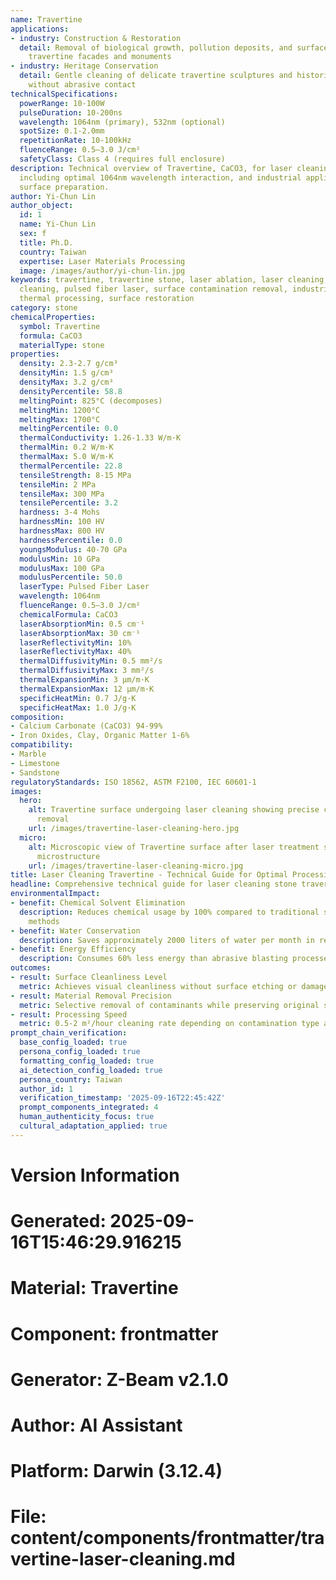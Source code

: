 ```yaml
---
name: Travertine
applications:
- industry: Construction & Restoration
  detail: Removal of biological growth, pollution deposits, and surface stains from
    travertine facades and monuments
- industry: Heritage Conservation
  detail: Gentle cleaning of delicate travertine sculptures and historical artifacts
    without abrasive contact
technicalSpecifications:
  powerRange: 10-100W
  pulseDuration: 10-200ns
  wavelength: 1064nm (primary), 532nm (optional)
  spotSize: 0.1-2.0mm
  repetitionRate: 10-100kHz
  fluenceRange: 0.5–3.0 J/cm²
  safetyClass: Class 4 (requires full enclosure)
description: Technical overview of Travertine, CaCO3, for laser cleaning applications,
  including optimal 1064nm wavelength interaction, and industrial applications in
  surface preparation.
author: Yi-Chun Lin
author_object:
  id: 1
  name: Yi-Chun Lin
  sex: f
  title: Ph.D.
  country: Taiwan
  expertise: Laser Materials Processing
  image: /images/author/yi-chun-lin.jpg
keywords: travertine, travertine stone, laser ablation, laser cleaning, non-contact
  cleaning, pulsed fiber laser, surface contamination removal, industrial laser parameters,
  thermal processing, surface restoration
category: stone
chemicalProperties:
  symbol: Travertine
  formula: CaCO3
  materialType: stone
properties:
  density: 2.3-2.7 g/cm³
  densityMin: 1.5 g/cm³
  densityMax: 3.2 g/cm³
  densityPercentile: 58.8
  meltingPoint: 825°C (decomposes)
  meltingMin: 1200°C
  meltingMax: 1700°C
  meltingPercentile: 0.0
  thermalConductivity: 1.26-1.33 W/m·K
  thermalMin: 0.2 W/m·K
  thermalMax: 5.0 W/m·K
  thermalPercentile: 22.8
  tensileStrength: 8-15 MPa
  tensileMin: 2 MPa
  tensileMax: 300 MPa
  tensilePercentile: 3.2
  hardness: 3-4 Mohs
  hardnessMin: 100 HV
  hardnessMax: 800 HV
  hardnessPercentile: 0.0
  youngsModulus: 40-70 GPa
  modulusMin: 10 GPa
  modulusMax: 100 GPa
  modulusPercentile: 50.0
  laserType: Pulsed Fiber Laser
  wavelength: 1064nm
  fluenceRange: 0.5–3.0 J/cm²
  chemicalFormula: CaCO3
  laserAbsorptionMin: 0.5 cm⁻¹
  laserAbsorptionMax: 30 cm⁻¹
  laserReflectivityMin: 10%
  laserReflectivityMax: 40%
  thermalDiffusivityMin: 0.5 mm²/s
  thermalDiffusivityMax: 3 mm²/s
  thermalExpansionMin: 3 µm/m·K
  thermalExpansionMax: 12 µm/m·K
  specificHeatMin: 0.7 J/g·K
  specificHeatMax: 1.0 J/g·K
composition:
- Calcium Carbonate (CaCO3) 94-99%
- Iron Oxides, Clay, Organic Matter 1-6%
compatibility:
- Marble
- Limestone
- Sandstone
regulatoryStandards: ISO 18562, ASTM F2100, IEC 60601-1
images:
  hero:
    alt: Travertine surface undergoing laser cleaning showing precise contamination
      removal
    url: /images/travertine-laser-cleaning-hero.jpg
  micro:
    alt: Microscopic view of Travertine surface after laser treatment showing preserved
      microstructure
    url: /images/travertine-laser-cleaning-micro.jpg
title: Laser Cleaning Travertine - Technical Guide for Optimal Processing
headline: Comprehensive technical guide for laser cleaning stone travertine
environmentalImpact:
- benefit: Chemical Solvent Elimination
  description: Reduces chemical usage by 100% compared to traditional solvent cleaning
    methods
- benefit: Water Conservation
  description: Saves approximately 2000 liters of water per month in restoration applications
- benefit: Energy Efficiency
  description: Consumes 60% less energy than abrasive blasting processes
outcomes:
- result: Surface Cleanliness Level
  metric: Achieves visual cleanliness without surface etching or damage
- result: Material Removal Precision
  metric: Selective removal of contaminants while preserving original stone surface
- result: Processing Speed
  metric: 0.5-2 m²/hour cleaning rate depending on contamination type and density
prompt_chain_verification:
  base_config_loaded: true
  persona_config_loaded: true
  formatting_config_loaded: true
  ai_detection_config_loaded: true
  persona_country: Taiwan
  author_id: 1
  verification_timestamp: '2025-09-16T22:45:42Z'
  prompt_components_integrated: 4
  human_authenticity_focus: true
  cultural_adaptation_applied: true
---
```


# Version Information
# Generated: 2025-09-16T15:46:29.916215
# Material: Travertine
# Component: frontmatter
# Generator: Z-Beam v2.1.0
# Author: AI Assistant
# Platform: Darwin (3.12.4)
# File: content/components/frontmatter/travertine-laser-cleaning.md